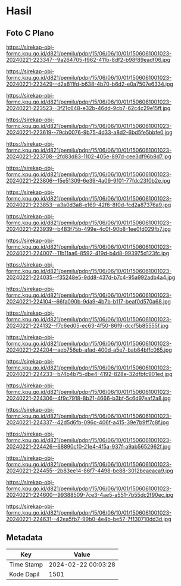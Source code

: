 # Hasil

## Foto C Plano

https://sirekap-obj-formc.kpu.go.id/d821/pemilu/pdpr/15/06/06/10/01/1506061001023-20240221-223347--9a264705-f962-411b-8df2-b98f89eadf06.jpg

https://sirekap-obj-formc.kpu.go.id/d821/pemilu/pdpr/15/06/06/10/01/1506061001023-20240221-223429--d2a811fd-b638-4b70-b6d2-e0a7507e6334.jpg

https://sirekap-obj-formc.kpu.go.id/d821/pemilu/pdpr/15/06/06/10/01/1506061001023-20240221-223523--3f21c648-e32b-46dd-9cb7-62c4c29e15ff.jpg

https://sirekap-obj-formc.kpu.go.id/d821/pemilu/pdpr/15/06/06/10/01/1506061001023-20240221-223619--79cb0076-9b75-4d33-a8d2-6bd5fe5bbfe0.jpg

https://sirekap-obj-formc.kpu.go.id/d821/pemilu/pdpr/15/06/06/10/01/1506061001023-20240221-223708--2fd83d83-1102-405e-897d-cee3df96b8d7.jpg

https://sirekap-obj-formc.kpu.go.id/d821/pemilu/pdpr/15/06/06/10/01/1506061001023-20240221-223806--15e51309-6e39-4a09-9f01-77fdc23f0b2e.jpg

https://sirekap-obj-formc.kpu.go.id/d821/pemilu/pdpr/15/06/06/10/01/1506061001023-20240221-223853--a3a0d3a8-e169-42f6-8f0d-fcd2a87376a9.jpg

https://sirekap-obj-formc.kpu.go.id/d821/pemilu/pdpr/15/06/06/10/01/1506061001023-20240221-223939--b483f75b-499e-4c0f-90b8-1ee0fd029fb7.jpg

https://sirekap-obj-formc.kpu.go.id/d821/pemilu/pdpr/15/06/06/10/01/1506061001023-20240221-224007--11b11aa6-8592-419d-b4d8-993975d123fc.jpg

https://sirekap-obj-formc.kpu.go.id/d821/pemilu/pdpr/15/06/06/10/01/1506061001023-20240221-224035--f35248e5-9dd8-437d-b7c4-95a992adb4a4.jpg

https://sirekap-obj-formc.kpu.go.id/d821/pemilu/pdpr/15/06/06/10/01/1506061001023-20240221-224104--66fa090b-9da9-4b7b-b117-beaf0d570a68.jpg

https://sirekap-obj-formc.kpu.go.id/d821/pemilu/pdpr/15/06/06/10/01/1506061001023-20240221-224132--f7c6ed05-ec63-4f50-86f9-dccf5b85555f.jpg

https://sirekap-obj-formc.kpu.go.id/d821/pemilu/pdpr/15/06/06/10/01/1506061001023-20240221-224204--aeb756eb-afad-400d-a5e7-bab84bffc065.jpg

https://sirekap-obj-formc.kpu.go.id/d821/pemilu/pdpr/15/06/06/10/01/1506061001023-20240221-224233--b74b4b75-dbe4-4192-828e-32dfbfc901ed.jpg

https://sirekap-obj-formc.kpu.go.id/d821/pemilu/pdpr/15/06/06/10/01/1506061001023-20240221-224306--4f9c7918-8b21-4666-b3bf-5c6d97eaf2a8.jpg

https://sirekap-obj-formc.kpu.go.id/d821/pemilu/pdpr/15/06/06/10/01/1506061001023-20240221-224337--42d5d6fb-096c-406f-a415-39e7b9ff7c8f.jpg

https://sirekap-obj-formc.kpu.go.id/d821/pemilu/pdpr/15/06/06/10/01/1506061001023-20240221-224426--68890cf0-21e4-4f5a-937f-a9ab5652962f.jpg

https://sirekap-obj-formc.kpu.go.id/d821/pemilu/pdpr/15/06/06/10/01/1506061001023-20240221-224455--2b83ee14-86f7-4498-be88-3012beaeaca9.jpg

https://sirekap-obj-formc.kpu.go.id/d821/pemilu/pdpr/15/06/06/10/01/1506061001023-20240221-224600--99388509-7ce3-4ae5-a551-7b55dc2f90ec.jpg

https://sirekap-obj-formc.kpu.go.id/d821/pemilu/pdpr/15/06/06/10/01/1506061001023-20240221-224631--42ea5fb7-99b0-4e4b-be57-7f130710dd3d.jpg


## Metadata

| Key        | Value               |
| ---------- | ------------------- |
| Time Stamp | 2024-02-22 00:03:28 |
| Kode Dapil | 1501                |



